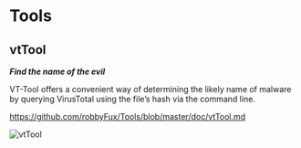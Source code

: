 # Tools

## vtTool
***Find the name of the evil***

VT-Tool offers a convenient way of determining the likely name of malware by querying VirusTotal using the file’s hash via the command line. 

https://github.com/robbyFux/Tools/blob/master/doc/vtTool.md

![vtTool](https://raw.githubusercontent.com/robbyFux/Tools/master/doc/vtTool.png)

